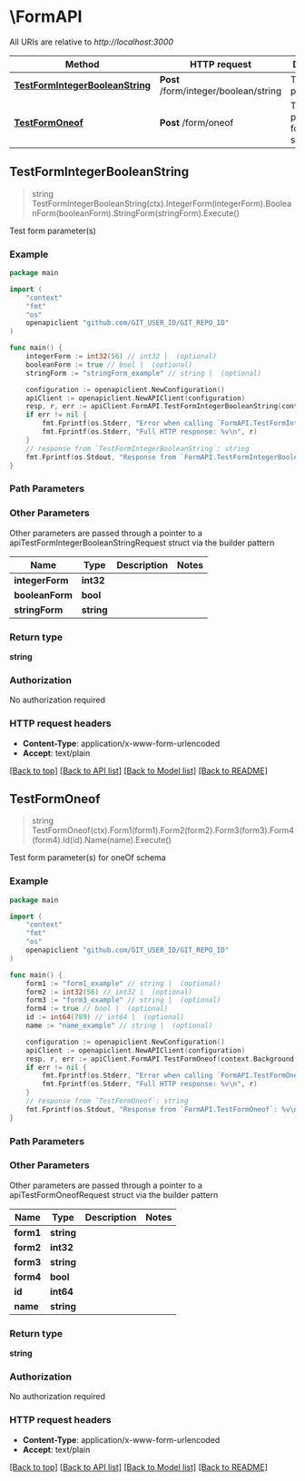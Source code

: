 # \FormAPI

All URIs are relative to *http://localhost:3000*

Method | HTTP request | Description
------------- | ------------- | -------------
[**TestFormIntegerBooleanString**](FormAPI.md#TestFormIntegerBooleanString) | **Post** /form/integer/boolean/string | Test form parameter(s)
[**TestFormOneof**](FormAPI.md#TestFormOneof) | **Post** /form/oneof | Test form parameter(s) for oneOf schema



## TestFormIntegerBooleanString

> string TestFormIntegerBooleanString(ctx).IntegerForm(integerForm).BooleanForm(booleanForm).StringForm(stringForm).Execute()

Test form parameter(s)



### Example

```go
package main

import (
    "context"
    "fmt"
    "os"
    openapiclient "github.com/GIT_USER_ID/GIT_REPO_ID"
)

func main() {
    integerForm := int32(56) // int32 |  (optional)
    booleanForm := true // bool |  (optional)
    stringForm := "stringForm_example" // string |  (optional)

    configuration := openapiclient.NewConfiguration()
    apiClient := openapiclient.NewAPIClient(configuration)
    resp, r, err := apiClient.FormAPI.TestFormIntegerBooleanString(context.Background()).IntegerForm(integerForm).BooleanForm(booleanForm).StringForm(stringForm).Execute()
    if err != nil {
        fmt.Fprintf(os.Stderr, "Error when calling `FormAPI.TestFormIntegerBooleanString``: %v\n", err)
        fmt.Fprintf(os.Stderr, "Full HTTP response: %v\n", r)
    }
    // response from `TestFormIntegerBooleanString`: string
    fmt.Fprintf(os.Stdout, "Response from `FormAPI.TestFormIntegerBooleanString`: %v\n", resp)
}
```

### Path Parameters



### Other Parameters

Other parameters are passed through a pointer to a apiTestFormIntegerBooleanStringRequest struct via the builder pattern


Name | Type | Description  | Notes
------------- | ------------- | ------------- | -------------
 **integerForm** | **int32** |  | 
 **booleanForm** | **bool** |  | 
 **stringForm** | **string** |  | 

### Return type

**string**

### Authorization

No authorization required

### HTTP request headers

- **Content-Type**: application/x-www-form-urlencoded
- **Accept**: text/plain

[[Back to top]](#) [[Back to API list]](../README.md#documentation-for-api-endpoints)
[[Back to Model list]](../README.md#documentation-for-models)
[[Back to README]](../README.md)


## TestFormOneof

> string TestFormOneof(ctx).Form1(form1).Form2(form2).Form3(form3).Form4(form4).Id(id).Name(name).Execute()

Test form parameter(s) for oneOf schema



### Example

```go
package main

import (
    "context"
    "fmt"
    "os"
    openapiclient "github.com/GIT_USER_ID/GIT_REPO_ID"
)

func main() {
    form1 := "form1_example" // string |  (optional)
    form2 := int32(56) // int32 |  (optional)
    form3 := "form3_example" // string |  (optional)
    form4 := true // bool |  (optional)
    id := int64(789) // int64 |  (optional)
    name := "name_example" // string |  (optional)

    configuration := openapiclient.NewConfiguration()
    apiClient := openapiclient.NewAPIClient(configuration)
    resp, r, err := apiClient.FormAPI.TestFormOneof(context.Background()).Form1(form1).Form2(form2).Form3(form3).Form4(form4).Id(id).Name(name).Execute()
    if err != nil {
        fmt.Fprintf(os.Stderr, "Error when calling `FormAPI.TestFormOneof``: %v\n", err)
        fmt.Fprintf(os.Stderr, "Full HTTP response: %v\n", r)
    }
    // response from `TestFormOneof`: string
    fmt.Fprintf(os.Stdout, "Response from `FormAPI.TestFormOneof`: %v\n", resp)
}
```

### Path Parameters



### Other Parameters

Other parameters are passed through a pointer to a apiTestFormOneofRequest struct via the builder pattern


Name | Type | Description  | Notes
------------- | ------------- | ------------- | -------------
 **form1** | **string** |  | 
 **form2** | **int32** |  | 
 **form3** | **string** |  | 
 **form4** | **bool** |  | 
 **id** | **int64** |  | 
 **name** | **string** |  | 

### Return type

**string**

### Authorization

No authorization required

### HTTP request headers

- **Content-Type**: application/x-www-form-urlencoded
- **Accept**: text/plain

[[Back to top]](#) [[Back to API list]](../README.md#documentation-for-api-endpoints)
[[Back to Model list]](../README.md#documentation-for-models)
[[Back to README]](../README.md)

